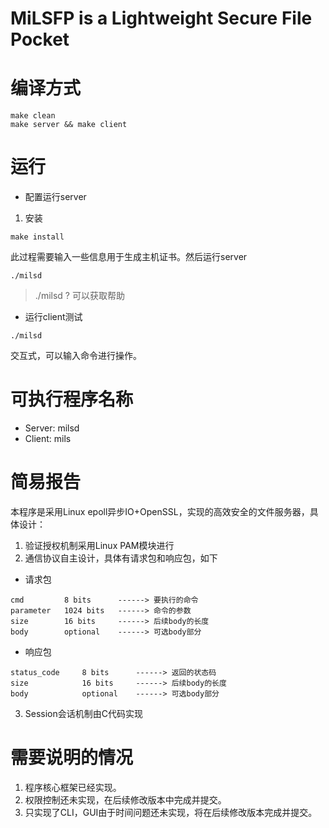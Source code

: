 # **MiLSFP** **i**s a **L**ightweight **S**ecure **F**ile **P**ocket

# 编译方式

```
make clean
make server && make client
```

# 运行

- 配置运行server

1. 安装

```
make install
```

此过程需要输入一些信息用于生成主机证书。然后运行server

```
./milsd
```

> ./milsd ? 可以获取帮助

- 运行client测试

```
./milsd
```

交互式，可以输入命令进行操作。

# 可执行程序名称

- Server: milsd
- Client: mils

# 简易报告

本程序是采用Linux epoll异步IO+OpenSSL，实现的高效安全的文件服务器，具体设计：
1. 验证授权机制采用Linux PAM模块进行
2. 通信协议自主设计，具体有请求包和响应包，如下

- 请求包

```
cmd         8 bits      ------> 要执行的命令
parameter   1024 bits   ------> 命令的参数
size        16 bits     ------> 后续body的长度
body        optional    ------> 可选body部分    
```

- 响应包

```
status_code     8 bits      ------> 返回的状态码
size            16 bits     ------> 后续body的长度
body            optional    ------> 可选body部分    
```

3. Session会话机制由C代码实现

# 需要说明的情况

1. 程序核心框架已经实现。
2. 权限控制还未实现，在后续修改版本中完成并提交。
3. 只实现了CLI，GUI由于时间问题还未实现，将在后续修改版本完成并提交。